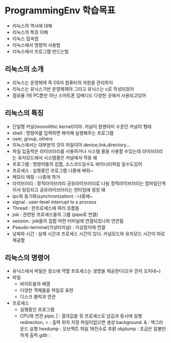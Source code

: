 # ProgrammingEnv 학습목표
- 리눅스의 역사에 대해
- 리눅스의 특징 이해
- 리눅스 접속법
- 리눅스에서 명령어 사용법
- 리눅스에서 프로그램 만드는법
## 리눅스의 소개
- 리눅스는 운영체제 즉 OS야 컴퓨터의 자원을 관리하지
- 리눅스는 유닉스기반 운영체제야 그리고 유닉스는 c로 작성되었어
- 점유율 1위 PC뿐만 아닌 스마트폰 임베디드 다양한 곳에서 사용되고있어

## 리눅스의 특징
- 단일형 커널(monolithic kernel)이야. 커널이 원맨아미 수준인 커널의 형태
- shell : 명령어를 입력하면 해석해 실행해주는 프로그램
- user, group, others
- 리눅스에서는 대부분의 것이 파일이야 device,link,directory...
- 파일 입출력은 라이브러리를 사용하거나 시스템 콜을 사용할 수있는데 라이브러리는 유저모드에서 시스템콜은 커널에서 작동 돼
- 프로그램 : 명령어들의 집합, 소스코드일수도 바이너리파일 일수도있어
- 프로세스 : 실행중인 프로그램 나중에 배워~
- 메모리 매핑 : 나중에 하거
- 라이브러리 : 정적라이브러리 공유라이브러리로 나뉨 정적라이브러리는 컴파일단계이서 링킹되고 공유라이브러리는 런타임에 링킹 돼
- ipc와 동기화(synchronization) : 나중에~
- signal : user-level interrupt to a process
- Thread : 한프로세스에 여러 흐름들
- job : 관련된 프로세스들의 그룹 (pipe로 연결)
- session : job들의 집합 어떤 터미널에 연결되있나와 연관됨
- Pseudo-terminal(가상터미널) : 가상장치에 연결
- 날짜와 시간 : 실제 시간과 프로세스 시간이 있다. 커널모드와 유저모드 시간이 따로 제공함

## 리눅스의 명령어
- 유닉스에서 파일은 장소에 역할 프로세스는 생명을 제공한다(오우 깐지 오지네~)
- 파일
  - 바이트들의 배열
  - 다양한 객체들을 파일로 표현
  - 디스크 블럭과 연관
- 프로세스
  - 실행중인 프로그램
  - CPU와 연관
pipe, | : 결과값을 뒷 프로세스로 넘김과 동시에 실행
redirection, > : 출력 위치 지정 파일이없으면 생성
background. & : 백그라운드 실행
hexdump : 오브젝트 파일 16진수로 추렭
objdump : 조금은 알볼만하게 출력
gdb : 
